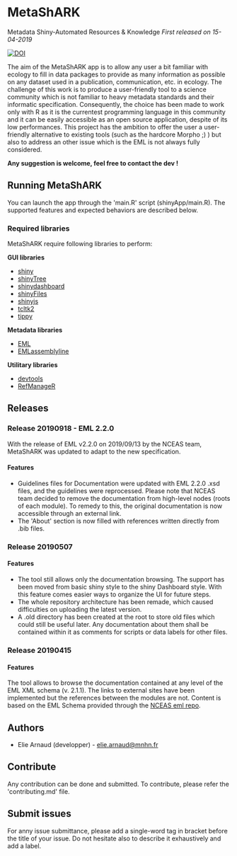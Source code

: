
# MetaShARK
Metadata Shiny-Automated Resources & Knowledge
_First released on 15-04-2019_  

[![DOI](https://zenodo.org/badge/DOI/10.5281/zenodo.3443790.svg)](https://doi.org/10.5281/zenodo.3443790)

 

The aim of the MetaShARK app is to allow any user a bit familiar with ecology to fill in data packages to provide as many information as possible on any dataset used in a publication, communication, etc. in ecology. The challenge of this work is to produce a user-friendly tool to a science community which is not familiar to heavy metadata standards and their informatic specification. Consequently, the choice has been made to work only with R as it is the currentest programming language in this community and it can be easily accessible as an open source application, despite of its low performances.
This project has the ambition to offer the user a user-friendly alternative to existing tools (such as the hardcore Morpho ;) ) but also to address an other issue which is the EML is not always fully considered.

**Any suggestion is welcome, feel free to contact the dev !**

## Running MetaShARK
You can launch the app through the 'main.R' script (shinyApp/main.R). The supported features and expected behaviors are described below.

### Required libraries

MetaShARK require following libraries to perform:

**GUI libraries**
* [shiny](https://CRAN.R-project.org/package=shiny)
* [shinyTree](https://CRAN.R-project.org/package=shinyTree)
* [shinydashboard](https://CRAN.R-project.org/package=shinydashboard)
* [shinyFiles](https://CRAN.R-project.org/package=shinyFiles)
* [shinyjs](https://CRAN.R-project.org/package=shinyjs)
* [tcltk2](https://CRAN.R-project.org/package=tcltk2)
* [tippy](https://CRAN.R-project.org/package=tippy)

**Metadata libraries**
* [EML](https://CRAN.R-project.org/package=EML)
* [EMLassemblyline](https://github.com/EDIorg/EMLassemblyline)

**Utilitary libraries**
* [devtools](https://CRAN.R-project.org/package=devtools)
* [RefManageR](https://CRAN.R-project.org/package=RefManageR)

## Releases

### Release 20190918 - EML 2.2.0

With the release of EML v2.2.0 on 2019/09/13 by the NCEAS team, MetaShARK was updated to adapt to the new specification.

#### Features
* Guidelines files for Documentation were updated with EML 2.2.0 .xsd files, and the guidelines were reprocessed. Please note that NCEAS team decided to remove the documentation from high-level nodes (roots of each module). To remedy to this, the original documentation is now accessible through an external link. 
* The 'About' section is now filled with references written directly from .bib files. 

### Release 20190507

#### Features
* The tool still allows only the documentation browsing. The support has been moved from basic shiny style to the shiny Dashboard style. With this feature comes easier ways to organize the UI for future steps. 
* The whole repository architecture has been remade, which caused difficulties on uploading the latest version. 
* A .old directory has been created at the root to store old files which could still be useful later. Any documentation about them shall be contained within it as comments for scripts or data labels for other files.

### Release 20190415

#### Features
The tool allows to browse the documentation contained at any level of the EML XML schema (v. 2.1.1). The links to external sites have been implemented but the references between the modules are not. Content is based on the EML Schema provided through the [NCEAS eml repo](https://github.com/NCEAS/eml).

## Authors
* Elie Arnaud (developper) - elie.arnaud@mnhn.fr

## Contribute
Any contribution can be done and submitted. To contribute, please refer the 'contributing.md' file.

## Submit issues
For anny issue submittance, please add a single-word tag in bracket before the title of your issue. Do not hesitate also to describe it exhaustively and add a label.

